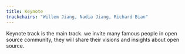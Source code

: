 ```yaml
---
title: Keynote
trackchairs: "Willem Jiang, Nadia Jiang, Richard Bian"
---
```

Keynote track is the main track.
we invite many famous people in open source community,
they will share their visions and insights about open source.
